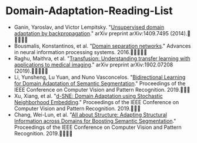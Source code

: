 # Domain-Adaptation-Reading-List
* Ganin, Yaroslav, and Victor Lempitsky. "[Unsupervised domain adaptation by backpropagation](https://arxiv.org/pdf/1409.7495.pdf)." arXiv preprint arXiv:1409.7495 (2014).:clap::clap::clap::clap::clap:
* Bousmalis, Konstantinos, et al. "[Domain separation networks](https://papers.nips.cc/paper/6254-domain-separation-networks.pdf)." Advances in neural information processing systems. 2016.:clap::clap::clap::clap::clap:
* Raghu, Maithra, et al. "[Transfusion: Understanding transfer learning with applications to medical imaging](https://arxiv.org/pdf/1902.07208.pdf)." arXiv preprint arXiv:1902.07208 (2019).:clap::clap::clap::clap::clap:
* Li, Yunsheng, Lu Yuan, and Nuno Vasconcelos. "[Bidirectional Learning for Domain Adaptation of Semantic Segmentation](https://arxiv.org/pdf/1904.10620.pdf)." Proceedings of the IEEE Conference on Computer Vision and Pattern Recognition. 2019.:clap::clap::clap:
* Xu, Xiang, et al. "[d-SNE: Domain Adaptation using Stochastic Neighborhood Embedding](https://arxiv.org/pdf/1905.12775.pdf)." Proceedings of the IEEE Conference on Computer Vision and Pattern Recognition. 2019.:clap::clap::clap:
* Chang, Wei-Lun, et al. "[All about Structure: Adapting Structural Information across Domains for Boosting Semantic Segmentation](http://openaccess.thecvf.com/content_CVPR_2019/papers/Chang_All_About_Structure_Adapting_Structural_Information_Across_Domains_for_Boosting_CVPR_2019_paper.pdf)." Proceedings of the IEEE Conference on Computer Vision and Pattern Recognition. 2019.:clap::clap::clap::clap:
